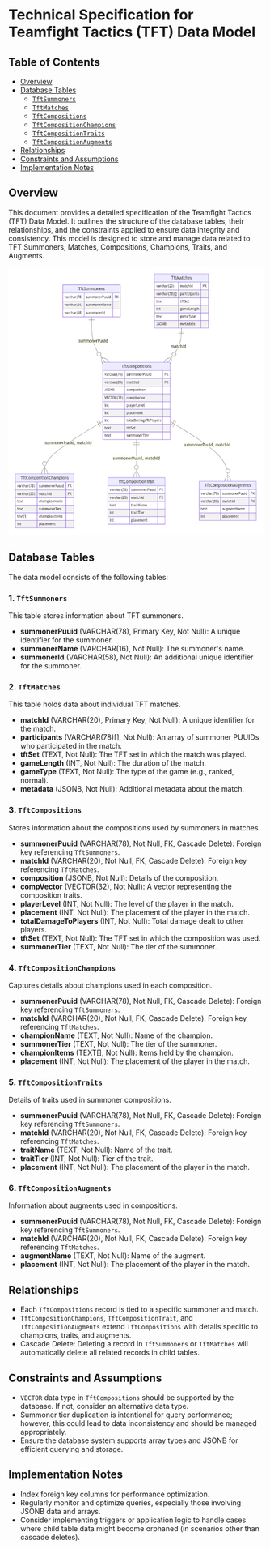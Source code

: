 # Technical Specification for Teamfight Tactics (TFT) Data Model

## Table of Contents
- [Overview](#overview)
- [Database Tables](#database-tables)
  - [`TftSummoners`](#1-tftsummoners)
  - [`TftMatches`](#2-tftmatches)
  - [`TftCompositions`](#3-tftcompositions)
  - [`TftCompositionChampions`](#4-tftcompositionchampions)
  - [`TftCompositionTraits`](#5-tftcompositiontraits)
  - [`TftCompositionAugments`](#6-tftcompositionaugments)
- [Relationships](#relationships)
- [Constraints and Assumptions](#constraints-and-assumptions)
- [Implementation Notes](#implementation-notes)

## Overview
This document provides a detailed specification of the Teamfight Tactics (TFT) Data Model. It outlines the structure of the database tables, their relationships, and the constraints applied to ensure data integrity and consistency. This model is designed to store and manage data related to TFT Summoners, Matches, Compositions, Champions, Traits, and Augments.

![img.png](img.png)

## Database Tables
The data model consists of the following tables:

### 1. `TftSummoners`
This table stores information about TFT summoners.

- **summonerPuuid** (VARCHAR(78), Primary Key, Not Null): A unique identifier for the summoner.
- **summonerName** (VARCHAR(16), Not Null): The summoner's name.
- **summonerId** (VARCHAR(58), Not Null): An additional unique identifier for the summoner.

### 2. `TftMatches`
This table holds data about individual TFT matches.

- **matchId** (VARCHAR(20), Primary Key, Not Null): A unique identifier for the match.
- **participants** (VARCHAR(78)[], Not Null): An array of summoner PUUIDs who participated in the match.
- **tftSet** (TEXT, Not Null): The TFT set in which the match was played.
- **gameLength** (INT, Not Null): The duration of the match.
- **gameType** (TEXT, Not Null): The type of the game (e.g., ranked, normal).
- **metadata** (JSONB, Not Null): Additional metadata about the match.

### 3. `TftCompositions`
Stores information about the compositions used by summoners in matches.

- **summonerPuuid** (VARCHAR(78), Not Null, FK, Cascade Delete): Foreign key referencing `TftSummoners`.
- **matchId** (VARCHAR(20), Not Null, FK, Cascade Delete): Foreign key referencing `TftMatches`.
- **composition** (JSONB, Not Null): Details of the composition.
- **compVector** (VECTOR(32), Not Null): A vector representing the composition traits.
- **playerLevel** (INT, Not Null): The level of the player in the match.
- **placement** (INT, Not Null): The placement of the player in the match.
- **totalDamageToPlayers** (INT, Not Null): Total damage dealt to other players.
- **tftSet** (TEXT, Not Null): The TFT set in which the composition was used.
- **summonerTier** (TEXT, Not Null): The tier of the summoner.

### 4. `TftCompositionChampions`
Captures details about champions used in each composition.

- **summonerPuuid** (VARCHAR(78), Not Null, FK, Cascade Delete): Foreign key referencing `TftSummoners`.
- **matchId** (VARCHAR(20), Not Null, FK, Cascade Delete): Foreign key referencing `TftMatches`.
- **championName** (TEXT, Not Null): Name of the champion.
- **summonerTier** (TEXT, Not Null): The tier of the summoner.
- **championItems** (TEXT[], Not Null): Items held by the champion.
- **placement** (INT, Not Null): The placement of the player in the match.

### 5. `TftCompositionTraits`
Details of traits used in summoner compositions.

- **summonerPuuid** (VARCHAR(78), Not Null, FK, Cascade Delete): Foreign key referencing `TftSummoners`.
- **matchId** (VARCHAR(20), Not Null, FK, Cascade Delete): Foreign key referencing `TftMatches`.
- **traitName** (TEXT, Not Null): Name of the trait.
- **traitTier** (INT, Not Null): Tier of the trait.
- **placement** (INT, Not Null): The placement of the player in the match.

### 6. `TftCompositionAugments`
Information about augments used in compositions.

- **summonerPuuid** (VARCHAR(78), Not Null, FK, Cascade Delete): Foreign key referencing `TftSummoners`.
- **matchId** (VARCHAR(20), Not Null, FK, Cascade Delete): Foreign key referencing `TftMatches`.
- **augmentName** (TEXT, Not Null): Name of the augment.
- **placement** (INT, Not Null): The placement of the player in the match.

## Relationships
- Each `TftCompositions` record is tied to a specific summoner and match.
- `TftCompositionChampions`, `TftCompositionTrait`, and `TftCompositionAugments` extend `TftCompositions` with details specific to champions, traits, and augments.
- Cascade Delete: Deleting a record in `TftSummoners` or `TftMatches` will automatically delete all related records in child tables.

## Constraints and Assumptions
- `VECTOR` data type in `TftCompositions` should be supported by the database. If not, consider an alternative data type.
- Summoner tier duplication is intentional for query performance; however, this could lead to data inconsistency and should be managed appropriately.
- Ensure the database system supports array types and JSONB for efficient querying and storage.

## Implementation Notes
- Index foreign key columns for performance optimization.
- Regularly monitor and optimize queries, especially those involving JSONB data and arrays.
- Consider implementing triggers or application logic to handle cases where child table data might become orphaned (in scenarios other than cascade deletes).
